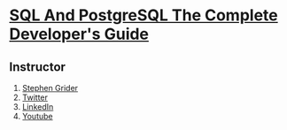 # [SQL And PostgreSQL The Complete Developer's Guide](https://www.udemy.com/course/sql-and-postgresql/)

## Instructor

1. [Stephen Grider](https://www.udemy.com/user/sgslo/)
2. [Twitter](https://x.com/ste_grider)
3. [LinkedIn](https://www.linkedin.com/in/stephengrider/)
4. [Youtube](https://www.youtube.com/@stephengrider3783/)
